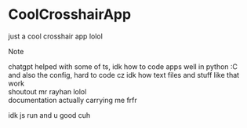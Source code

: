 # CoolCrosshairApp
just a cool crosshair app lolol
> [!NOTE]
> chatgpt helped with some of ts, idk how to code apps well in python :C
> </br> and also the config, hard to code cz idk how text files and stuff like that work
> </br> shoutout mr rayhan lolol
> </br> documentation actually carrying me frfr

idk js run and u good cuh
